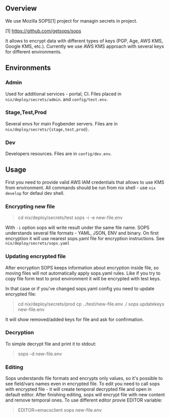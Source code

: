 ## Overview

We use Mozilla SOPS[1] project for managin secrets in project.

[1] https://github.com/getsops/sops

It allows to encrypt data with different types of keys (PGP, Age, AWS KMS, Google KMS, etc.).
Currently we use AWS KMS approach with several keys for different environments.

## Environments

### Admin

Used for additional services - portal, CI.
Files placed in `nix/deploy/secrets/admin`.
and `config/test.env`.

### Stage,Test,Prod

Several envs for main Fogbender servers.
Files are in `nix/deploy/secrets/{stage,test,prod}`.

### Dev

Developers resources.
Files are in `config/dev.env`.

## Usage

First you need to provide valid AWS IAM credentials that allows to use KMS from environment.
All commands should be run from nix shell - use `nix develop` for defaul dev shell.

### Encrypting new file

> cd nix/deploy/secrets/test
> sops -i -e new-file.env

With `-i` option sops will write result under the same file name.
SOPS understands several file formats - YAML, JSON, ENV and binary.
On first encryption it will use nearest sops.yaml file for encryption instructions.
See `nix/deploy/secrets/sops.yaml`

### Updating encrypted file

After encryption SOPS keeps information about encryption inside file, so moving files will
not automatically apply sops.yaml rules. Like if you try to copy file form test to prod environment
it will be encrypted with test keys.

In that case or if you've changed sops.yaml config you need to update encrypted file:

> cd nix/deploy/secrets/prod
> cp ../test/new-file.env ./
> sops updatekeys new-file.env

It will show removed/added keys for file and ask for confirmation.

### Decryption

To simple decrypt file and print it to stdout:

> sops -d new-file.env

### Editing

Sops understands file formats and encrypts only values, so it's possible to see field/vars names even in encrypted file.
To edit you need to call sops with encrypted file - it will create temporal decrypted file and open in default editor.
After finishing editing, sops will encrypt file with new content and remove temporal ones.
To use different editor provie EDITOR variable:

> EDITOR=emacsclient sops new-file.env
